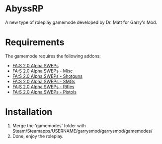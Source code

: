 AbyssRP
=
A new type of roleplay gamemode developed by Dr. Matt for Garry's Mod.

Requirements
=
The gamemode requires the following addons:
- [FA:S 2.0 Alpha SWEPs](http://steamcommunity.com/sharedfiles/filedetails/?id=180507408)
- [FA:S 2.0 Alpha SWEPs - Misc](http://steamcommunity.com/sharedfiles/filedetails/?id=201027186)
- [FA:S 2.0 Alpha SWEPs - Shotguns](http://steamcommunity.com/sharedfiles/filedetails/?id=183140076)
- [FA:S 2.0 Alpha SWEPs - SMGs](http://steamcommunity.com/sharedfiles/filedetails/?id=183139624)
- [FA:S 2.0 Alpha SWEPs - Rifles](http://steamcommunity.com/sharedfiles/filedetails/?id=181656972)
- [FA:S 2.0 Alpha SWEPs - Pistols](http://steamcommunity.com/sharedfiles/filedetails/?id=181283903)

Installation
=
1. Merge the 'gamemodes' folder with Steam/Steamapps/USERNAME/garrysmod/garrysmod/gamemodes/
2. Done, enjoy the roleplay.
